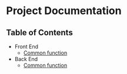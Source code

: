 # Project Documentation

## Table of Contents
  - Front End
    - [Common function](front-common.md)
  - Back End
    - [Common function](backend-common.md)

    
   
